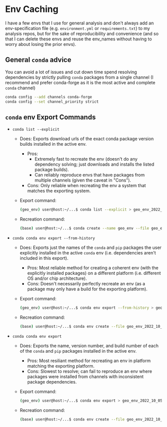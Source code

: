 # Env Caching

I have a few envs that I use for general analysis and don't always add an env-specification file (e.g. `environment.yml` or `requirements.txt`) to my analysis repos, but for the sake of reproducibility and convenience (and so that I can delete these envs and reuse the env_names without having to worry about losing the prior envs).

## General `conda` advice

You can avoid a lot of issues and cut down time spend resolving dependencies by strictly pulling `conda` packages from a single channel (I recommend and prefer conda-forge as it is the most active and complete `conda` channel)

```bash
conda config --add channels conda-forge
conda config --set channel_priority strict
```

## `conda` env Export Commands

* `conda list --explicit`
    * Does: Exports download urls of the exact conda package version builds installed in the active env.
        * Pros:
            * Extremely fast to recreate the env (doesn't do any dependency solving; just downloads and installs the listed package builds).
            * Can reliably reproduce envs that have packages from multiple channels (given the caveat in "Cons").
        * Cons: Only reliable when recreating the env a system that matches the exporting system.
    * Export command:

        ```bash
        (geo_env) user@host:~/...$ conda list --explicit > geo_env_2022_10_05_ubuntu_LTS_20_04.txt
        ```

    * Recreation command:

        ```bash
        (base) user@host:~/...$ conda create --name geo_env --file geo_env_2022_10_05_ubuntu_LTS_20_04.txt
        ```

* `conda conda env export --from-history`
    * Does: Exports just the names of the `conda` and `pip` packages the user explicitly installed in the active `conda` env (i.e. dependencies aren't included in this export).
        * Pros: Most reliable method for creating a coherent env (with the explicitly installed packages) on a different platform (i.e. different OS and/or chip architecture).
        * Cons: Doesn't necessarily perfectly recreate an env (as a package may only have a build for the exporting platform).
    * Export command:

        ```bash
        (geo_env) user@host:~/...$ conda env export --from-history > geo_env_2022_10_05_from_history.txt
        ```

    * Recreation command:

        ```bash
        (base) user@host:~/...$ conda env create --file geo_env_2022_10_05_from_history.txt
        ```

* `conda conda env export`
    * Does: Exports the name, version number, and build number of each of the `conda` and `pip` packages installed in the active env.
        * Pros: Most resiliant method for recreating an env in platform matching the exporting platform.
        * Cons: Slowest to resolve; can fail to reproduce an env where packages were installed from channels with inconsistent package dependencies.
    * Export command:

        ```bash
        (geo_env) user@host:~/...$ conda env export > geo_env_2022_10_05.txt
        ```

    * Recreation command:

        ```bash
        (base) user@host:~/...$ conda env create --file geo_env_2022_10_05.txt
        ```